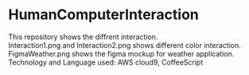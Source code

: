 # HumanComputerInteraction

This repository shows the diffrent interaction.  
Interaction1.png and Interaction2.png shows different color interaction.   
FigmaWeather.png shows the figma mockup for weather application.
Technology and Language used: AWS cloud9, CoffeeScript

